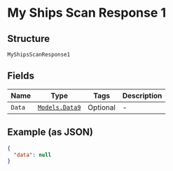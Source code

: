 
# My Ships Scan Response 1

## Structure

`MyShipsScanResponse1`

## Fields

| Name | Type | Tags | Description |
|  --- | --- | --- | --- |
| `Data` | [`Models.Data9`](../../doc/models/data-9.md) | Optional | - |

## Example (as JSON)

```json
{
  "data": null
}
```

